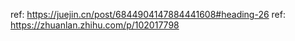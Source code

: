 ref: <https://juejin.cn/post/6844904147884441608#heading-26>
ref: <https://zhuanlan.zhihu.com/p/102017798>
